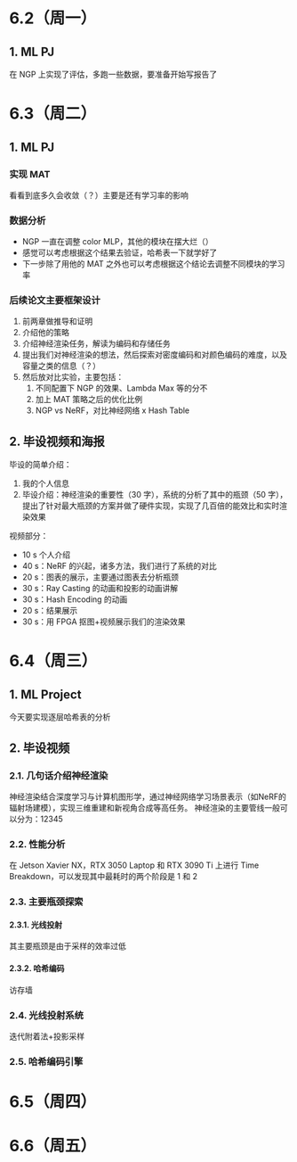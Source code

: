 # 6.2（周一）
## 1. ML PJ
在 NGP 上实现了评估，多跑一些数据，要准备开始写报告了
# 6.3（周二）
## 1. ML PJ
### 实现 MAT
看看到底多久会收敛（？）主要是还有学习率的影响
### 数据分析
- NGP 一直在调整 color MLP，其他的模块在摆大烂（）
- 感觉可以考虑根据这个结果去验证，哈希表一下就学好了
- 下一步除了用他的 MAT 之外也可以考虑根据这个结论去调整不同模块的学习率
### 后续论文主要框架设计
1. 前两章做推导和证明
2. 介绍他的策略
3. 介绍神经渲染任务，解读为编码和存储任务
4. 提出我们对神经渲染的想法，然后探索对密度编码和对颜色编码的难度，以及容量之类的信息（？）
5. 然后放对比实验，主要包括：
	1. 不同配置下 NGP 的效果、Lambda Max 等的分不
	2. 加上 MAT 策略之后的优化比例
	3. NGP vs NeRF，对比神经网络 x Hash Table

## 2. 毕设视频和海报
毕设的简单介绍：
1. 我的个人信息
2. 毕设介绍：神经渲染的重要性（30 字），系统的分析了其中的瓶颈（50 字），提出了针对最大瓶颈的方案并做了硬件实现，实现了几百倍的能效比和实时渲染效果

视频部分：
- 10 s 个人介绍
- 40 s：NeRF 的兴起，诸多方法，我们进行了系统的对比
- 20 s：图表的展示，主要通过图表去分析瓶颈
- 30 s：Ray Casting 的动画和投影的动画讲解
- 30 s：Hash Encoding 的动画
- 20 s：结果展示
- 30 s：用 FPGA 抠图+视频展示我们的渲染效果

# 6.4（周三）
## 1. ML Project
今天要实现逐层哈希表的分析

## 2. 毕设视频
### 2.1. 几句话介绍神经渲染
神经渲染结合深度学习与计算机图形学，通过神经网络学习场景表示（如NeRF的辐射场建模），实现三维重建和新视角合成等高任务。
神经渲染的主要管线一般可以分为：12345
### 2.2. 性能分析
在 Jetson Xavier NX，RTX 3050 Laptop 和 RTX 3090 Ti 上进行 Time Breakdown，可以发现其中最耗时的两个阶段是 1 和 2
### 2.3. 主要瓶颈探索
#### 2.3.1. 光线投射
其主要瓶颈是由于采样的效率过低
#### 2.3.2. 哈希编码
访存墙

### 2.4. 光线投射系统
迭代附着法+投影采样
### 2.5. 哈希编码引擎

# 6.5（周四）

# 6.6（周五）

